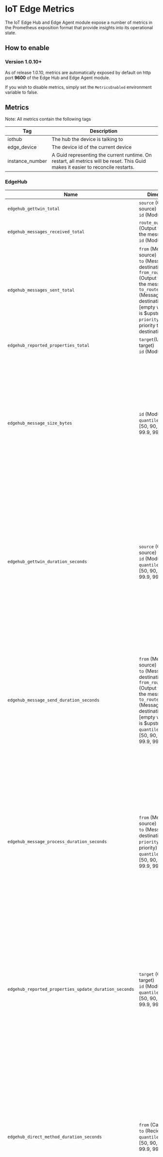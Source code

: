 # IoT Edge Metrics

The IoT Edge Hub and Edge Agent module expose a number of metrics in the Prometheus exposition format that provide insights into its operational state.

## How to enable
### Version 1.0.10+
As of release 1.0.10, metrics are automatically exposed by default on http port **9600** of the Edge Hub and Edge Agent module. 

If you wish to disable metrics, simply set the `MetricsEnabled` environment variable to false.

## Metrics

Note: All metrics contain the following tags

Tag | Description
---|---
iothub | The hub the device is talking to
edge_device | The device id of the current device
instance_number | A Guid representing the current runtime. On restart, all metrics will be reset. This Guid makes it easier to reconcile restarts. 

### EdgeHub
| Name                                                        | Dimensions                                                                                                                                                                           | Description                                                                                                                                                                                              | Type    |
|-------------------------------------------------------------|--------------------------------------------------------------------------------------------------------------------------------------------------------------------------------------|----------------------------------------------------------------------------------------------------------------------------------------------------------------------------------------------------------|---------|
| `edgehub_gettwin_total`                                     |  `source` (Operation source)<br> `id` (Module ID)															| Total number of GetTwin calls                                                                                                                                                                                           | counter |
| `edgehub_messages_received_total`                           |   `route_output` (Output that sent the message)<br> `id` (Module ID)										| Total number of messages received from clients                                                                                                                                                                          | counter |
| `edgehub_messages_sent_total`                               |  `from` (Message source)<br> `to` (Message destination)<br>`from_route_output` (Output that sent the message)<br> `to_route_input` (Message destination input [empty when "to" is $upstream])<br> `priority` (message priority to destination) | Total number of messages sent to clients or upstream                                 | counter |
| `edgehub_reported_properties_total`                         |  `target`(Update target)<br> `id` (Module ID)																| Total reported property updates calls 			| counter |
| `edgehub_message_size_bytes`                                |  `id` (Module ID)<br> `quantile`(Percentile [50, 90, 95, 99, 99.9, 99.99])									| P50, P90, P95, P99, P99.9 and P99.99 message size from clients. Values may be reported as `NaN` if no new measurements are reported for a certain period of time  (currently 10 minutes). As this is `summary` type, corresponding `_count` and `_sum` counters will be emitted.                 	| summary |
| `edgehub_gettwin_duration_seconds`                          |  `source` (Operation source)<br> `id` (Module ID)<br> `quantile`(Percentile [50, 90, 95, 99, 99.9, 99.99])	| P50, P90, P95, P99, P99.9 and P99.99  time taken for get twin operations.  Values may be reported as `NaN` if no  new measurements are reported for a certain  period of time (currently 10 minutes). As this is `summary` type, corresponding `_count` and `_sum` counters will be emitted.     	| summary |
| `edgehub_message_send_duration_seconds`                     |  `from` (Message source)<br> `to` (Message destination)<br>`from_route_output` (Output that sent the message)<br> `to_route_input` (Message destination input [empty when "to" is $upstream])<br> `quantile`(Percentile [50, 90, 95, 99, 99.9, 99.99]) | P50, P90, P95, P99, P99.9 and P99.99 time taken to send a message. Values may be reported as `NaN`  if no new measurements are reported for a  certain period of time (currently 10 minutes). As this is `summary` type, corresponding `_count` and `_sum` counters will be emitted.              | summary |
| `edgehub_message_process_duration_seconds`                  |  `from` (Message source)<br> `to` (Message destination)<br> `priority` (Message priority) <br> `quantile`(Percentile [50, 90, 95, 99, 99.9, 99.99]) | P50, P90, P95, P99, P99.9 and P99.99 time taken to process a message from the queue. Values may be reported as `NaN`  if no new measurements are reported for a  certain period of time (currently 10 minutes). As this is `summary` type, corresponding `_count` and `_sum` counters will be emitted.              | summary |
| `edgehub_reported_properties_update_duration_seconds`       |  `target` (Operation target)<br> `id` (Module ID)<br> `quantile`(Percentile [50, 90, 95, 99, 99.9, 99.99]	| P50, P90, P95, P99, P99.9 and P99.99 time taken to update reported properties. Values may be reported as `NaN`  if no new measurements are reported for a certain  period of time (currently 10 minutes). As this is `summary` type, corresponding `_count` and `_sum` counters will be emitted. 	| summary |
| `edgehub_direct_method_duration_seconds`       			  |  `from` (Caller)<br> `to` (Reciever)<br> `quantile`(Percentile [50, 90, 95, 99, 99.9, 99.99])				| P50, P90, P95, P99, P99.9 and P99.99 time taken to resolve a direct message. Values may be reported as `NaN`  if no new measurements are reported for a certain  period of time (currently 10 minutes). As this is `summary` type, corresponding `_count` and `_sum` counters will be emitted. 	| summary |
| `edgehub_direct_methods_total`                              |  `from` (Message source)<br> `to` (Message destination)														| Total number of direct messages sent										| counter |
| `edgehub_queue_length`                                      |  `endpoint` (Message source)<br> `priority` (queue priority)												| Current length of edgeHub's queue for a given priority               		| gauge |
| `edgehub_messages_dropped_total`                            |  `reason` (no_route, ttl_expiry)<br> `from` (Message source)<br> `from_route_output` (Output that sent the message)<br>	| Total number of messages removed because of reason			| counter |
| `edgehub_messages_unack_total`                              |  `reason` (storage_failure)<br> `from` (Message source)<br> `from_route_output` (Output that sent the message)<br>	| Total number of messages unack because storage failure			| counter |
| `edgehub_offline_count_total`                               |  `id` (Module ID)<br>                                                      									| Total number of times edgeHub went offline								| counter | 
| `edgehub_offline_duration_seconds`                          |  `id` (Module ID)<br> `quantile`(Percentile [50, 90, 95, 99, 99.9, 99.99]) 									| P50, P90, P95, P99, P99.9 and P99.99 time edge hub was offline. Values may be reported as `NaN`  if no new measurements are reported for a  certain period of time (currently 10 minutes). As this is `summary` type, corresponding `_count` and `_sum` counters will be emitted.              	| summary |
| `edgehub_operation_retry_total`      						  |  `id` (Module ID)<br>`operation` (Operation name)                                                        	| Total number of times edgeHub operations were retried 					| counter | 
| `edgehub_client_connect_failed_total`                       | `id` (Device/Module ID)<br> `reason` (not authenticated)<br> 												| Total number of times each client failed to connect to edgeHub		| counter |                                                              
| `edgehub_connected_clients`                              	  | 															 												| Current number of clients connected to edgeHub        					| gauge |                                                            
| `edgehub_client_connect_success_total`                      | `id` (Device/Module ID)<br>																					| Total number of times each client successfully connected to edgeHub   | counter |                                                                                                                                                                    | counter |                                                              
| `edgehub_client_disconnect_total`                      	  | `id` (Device/Module ID)<br>																					| Total number of times each client disconnected from edgeHub   		| counter |


### EdgeAgent
| Name                                                        | Dimensions                                                                                                                                                                           | Description                                                                                                                                                                                              | Type    |
|-------------------------------------------------------------|--------------------------------------------------------------------------------------------------------------------------------------------------------------------------------------|----------------------------------------------------------------------------------------------------------------------------------------------------------------------------------------------------------|---------|
| `edgeAgent_total_time_running_correctly_seconds` | `module_name` | The amount of time the module was specified in the deployment and was in the  running state. | Gauge |
| `edgeAgent_total_time_expected_running_seconds` | `module_name` | The amount of time the module was specified in the deployment | Gauge |
| `edgeAgent_module_start_total` | `module_name`, `module_version` | Number of times edgeAgent asked docker to start the module.  | Counter |
| `edgeAgent_module_stop_total` | `module_name`, `module_version` | Number of times edgeAgent asked docker to stop the module. | Counter |
| `edgeAgent_command_latency_seconds` | `command` | How long it took docker to execute the given command. Possible commands are: create, update,  remove, start, stop, restart | Gauge |
| `edgeAgent_iothub_syncs_total` |  | The amount of times edgeAgent attempted to sync its twin with iotHub, both successful and unsuccessful. This incudes both agent requesting a twin and hub notifying of a twin update | Counter |
| `edgeAgent_unsuccessful_iothub_syncs_total` |  | The amount of times edgeAgent failed to sync its twin with iotHub. | Counter |
| `edgeAgent_deployment_time_seconds` |  | The amount of time it took to complete a new deployment after recieving a change. | Counter |
| `edgeagent_direct_method_invocations_count` | `method_name` | Number of times a built-in edgeAgent direct method is called, such as Ping or Restart. | Counter |
|||
| `edgeAgent_host_uptime_seconds` || How long the host has been on | Gauge |
| `edgeAgent_iotedged_uptime_seconds` || How long iotedged has been running | Gauge |
| `edgeAgent_available_disk_space_bytes` | `disk_name`, `disk_filesystem`, `disk_filetype` | Amount of space left on the disk | Gauge |
| `edgeAgent_total_disk_space_bytes` | `disk_name`, `disk_filesystem`, `disk_filetype`| Size of the disk | Gauge |
| `edgeAgent_used_memory_bytes` | `module_name` | Amount of RAM used by all processes | Gauge |
| `edgeAgent_total_memory_bytes` | `module_name` | RAM available | Gauge |
| `edgeAgent_used_cpu_percent` | `module_name` | Percent of cpu used by all processes | Histogram |
| `edgeAgent_created_pids_total` | `module_name` | The number of processes or threads the container has created | Gauge |
| `edgeAgent_total_network_in_bytes` | `module_name` | The amount of bytes recieved from the network | Gauge |
| `edgeAgent_total_network_out_bytes` | `module_name` | The amount of bytes sent to network | Gauge |
| `edgeAgent_total_disk_read_bytes` | `module_name` | The amount of bytes read from the disk | Gauge |
| `edgeAgent_total_disk_write_bytes` | `module_name` | The amount of bytes written to disk | Gauge |
|||
| `edgeAgent_metadata` | `edge_agent_version`, `experimental_features`, `host_information` | General metadata about the device. The value is always 0, information is encoded in the tags. Note `experimental_features` and `host_information` are json objects. `host_information` looks like ```{"OperatingSystemType": "linux", "Architecture": "x86_64", "Version": "1.0.10~dev20200803.4", "Provisioning": {"Type": "dps.tpm", "DynamicReprovisioning": false, "AlwaysReprovisionOnStartup": true}, "ServerVersion": "19.03.6", "KernelVersion": "5.0.0-25-generic", "OperatingSystem": "Ubuntu 18.04.4 LTS", "NumCpus": 6, "Virtualized": "yes"}```. Note `ServerVersion` is the Docker version and `Version` is the IoT Edge Security Daemon version. | Gauge |


### Collecting

Metrics will be available for collection at `http://edgeHub:9600/metrics` on the IoT Edge module network or `http://localhost:9600/metrics` if port mapped to the host at the default port number. 

For mapping to host, the port will need to be exposed from Edge Hub's `createOptions`:

```
{
  "ExposedPorts": {
    "9600/tcp": {},
  }
<Other options, if any>
}
```
